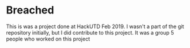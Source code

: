 # Breached
This is was a project done at HackUTD Feb 2019. I wasn't a part of the git repository initially, but I did contribute to this project. It was a group 5 people who worked on this project

